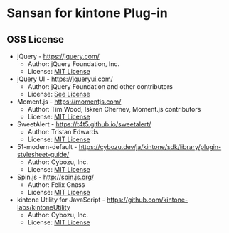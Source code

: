 # Sansan for kintone Plug-in

## OSS License

* jQuery - https://jquery.com/
  * Author: jQuery Foundation, Inc.
  * License: [MIT License](https://github.com/jquery/jquery/blob/2.2.4/MIT-LICENSE.txt)
* jQuery UI - https://jqueryui.com/
  * Author: jQuery Foundation and other contributors
  * License: [See License](https://github.com/jquery/jquery-ui/blob/1.12.1/LICENSE.txt)
* Moment.js - https://momentjs.com/
  * Author: Tim Wood, Iskren Chernev, Moment.js contributors
  * License: [MIT License](https://github.com/moment/moment/blob/2.17.1/LICENSE)
* SweetAlert - https://t4t5.github.io/sweetalert/
  * Author: Tristan Edwards
  * License: [MIT License](https://github.com/t4t5/sweetalert/blob/v1.1.3/LICENSE)
* 51-modern-default - https://cybozu.dev/ja/kintone/sdk/library/plugin-stylesheet-guide/
  * Author: Cybozu, Inc.
  * License: [MIT License](https://github.com/kintone-samples/plugin-samples#licence)
* Spin.js - http://spin.js.org/
  * Author: Felix Gnass
  * License: [MIT License](https://github.com/fgnass/spin.js/blob/2.3.2/LICENSE.md)
* kintone Utility for JavaScript - https://github.com/kintone-labs/kintoneUtility
  * Author: Cybozu, Inc.
  * License: [MIT License](https://github.com/kintone-labs/kintoneUtility/blob/master/LICENSE)

